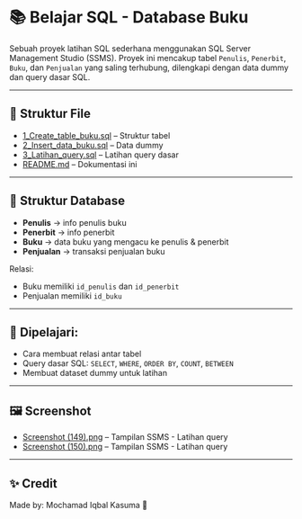 # 📚 Belajar SQL - Database Buku

Sebuah proyek latihan SQL sederhana menggunakan SQL Server Management Studio (SSMS). Proyek ini mencakup tabel `Penulis`, `Penerbit`, `Buku`, dan `Penjualan` yang saling terhubung, dilengkapi dengan data dummy dan query dasar SQL.

---

## 📁 Struktur File

- [1_Create_table_buku.sql](1_Create_table_buku.sql) – Struktur tabel
- [2_Insert_data_buku.sql](2_Insert_data_buku.sql) – Data dummy
- [3_Latihan_query.sql](3_Latihan_query.sql) – Latihan query dasar
- [README.md](README.md) – Dokumentasi ini


---

## 🧱 Struktur Database

* **Penulis** → info penulis buku
* **Penerbit** → info penerbit
* **Buku** → data buku yang mengacu ke penulis & penerbit
* **Penjualan** → transaksi penjualan buku

Relasi:

* Buku memiliki `id_penulis` dan `id_penerbit`
* Penjualan memiliki `id_buku`

---

## 🧠 Dipelajari:

* Cara membuat relasi antar tabel
* Query dasar SQL: `SELECT`, `WHERE`, `ORDER BY`, `COUNT`, `BETWEEN`
* Membuat dataset dummy untuk latihan

---

## 🖼️ Screenshot
- [Screenshot (149).png](Screenshot%20(149).png) – Tampilan SSMS - Latihan query
- [Screenshot (150).png](Screenshot%20(150).png) – Tampilan SSMS - Latihan query
---

## ✨ Credit

Made by: Mochamad Iqbal Kasuma 🚀
